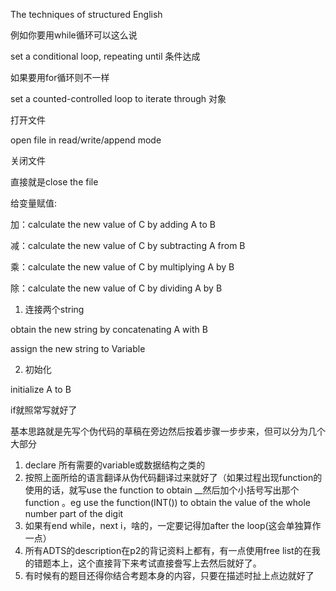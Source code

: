  The techniques of structured English



例如你要用while循环可以这么说

set a conditional loop, repeating until 条件达成

如果要用for循环则不一样

set a counted-controlled loop to iterate through 对象



打开文件

open file in read/write/append mode

关闭文件

直接就是close the file



给变量赋值:

加：calculate the new value of C by adding A to B

减：calculate the new value of C by subtracting A from B

乘：calculate the new value of C by multiplying A by B

除：calculate the new value of C by dividing A by B



1. 连接两个string

obtain the new string by concatenating A with B

assign the new string to Variable



2. 初始化

initialize A to B



if就照常写就好了



基本思路就是先写个伪代码的草稿在旁边然后按着步骤一步步来，但可以分为几个大部分

1. declare 所有需要的variable或数据结构之类的
2. 按照上面所给的语言翻译从伪代码翻译过来就好了（如果过程出现function的使用的话，就写use the function to obtain __然后加个小括号写出那个function 。eg use the function(INT()) to obtain the value of the whole number part of the digit
3. 如果有end while，next i，啥的，一定要记得加after the loop(这会单独算作一点）
4. 所有ADTS的description在p2的背记资料上都有，有一点使用free list的在我的错题本上，这个直接背下来考试直接誊写上去然后就好了。
5. 有时候有的题目还得你结合考题本身的内容，只要在描述时扯上点边就好了